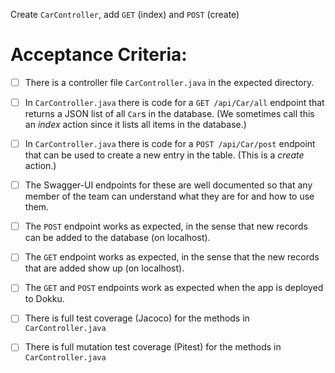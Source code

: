 Create `CarController`, add `GET` (index) and `POST` (create)

# Acceptance Criteria:

- [ ] There is a controller file `CarController.java`
      in the expected directory.
- [ ] In `CarController.java` there is 
      code for a `GET /api/Car/all` endpoint 
      that returns a JSON list of all `Car`s in the database.
      (We sometimes call this an *index* action since it lists all
      items in the database.)
- [ ] In `CarController.java` there is 
      code for a `POST /api/Car/post` endpoint
      that can be used to create a new entry in the table. (This
      is a *create* action.)
- [ ] The Swagger-UI endpoints for these are well documented so that
      any member of the team can understand what they are for and
      how to use them.
- [ ] The `POST` endpoint works as expected, in the sense that new
      records can be added to the database (on localhost).
- [ ] The `GET` endpoint works as expected, in the sense that the new
      records that are added show up (on localhost).
- [ ] The `GET` and `POST` endpoints work as expected when the 
      app is deployed to Dokku.
- [ ] There is full test coverage (Jacoco) for the methods in 
      `CarController.java`
- [ ] There is full mutation test coverage (Pitest) for the methods in
      `CarController.java`



